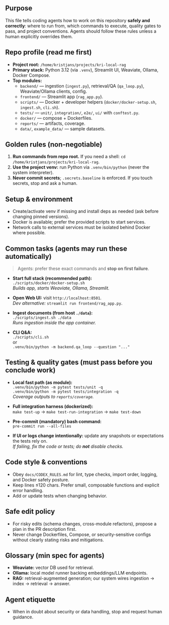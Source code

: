 ## Purpose  
This file tells coding agents how to work on this repository **safely and correctly**: where to run from, which
commands to execute, quality gates to pass, and project conventions. Agents should follow these rules unless a human
explicitly overrides them.

## Repo profile (read me first)  
- **Project root:** `/home/kristjans/projects/kri-local-rag`  
- **Primary stack:** Python 3.12 (via `.venv`), Streamlit UI, Weaviate, Ollama, Docker Compose.  
- **Top modules:**  
  - `backend/` — ingestion (`ingest.py`), retrieval/QA (`qa_loop.py`), Weaviate/Ollama clients, config.  
  - `frontend/` — Streamlit app (`rag_app.py`).  
  - `scripts/` — Docker + developer helpers (`docker/docker-setup.sh`, `ingest.sh`, `cli.sh`).  
  - `tests/` — `unit/`, `integration/`, `e2e/`, `ui/` with `conftest.py`.  
  - `docker/` — compose + Dockerfiles.  
  - `reports/` — artifacts, coverage.  
  - `data/`, `example_data/` — sample datasets.

## Golden rules (non-negotiable)  
1) **Run commands from repo root.** If you need a shell: `cd /home/kristjans/projects/kri-local-rag`.  
2) **Use the project venv:** run Python via `.venv/bin/python` (never the system interpreter).  
3) **Never commit secrets**; `.secrets.baseline` is enforced. If you touch secrets, stop and ask a human.  

## Setup & environment  
- Create/activate venv if missing and install deps as needed (ask before changing pinned versions).  
- Docker is available; prefer the provided scripts to start services.  
- Network calls to external services must be isolated behind Docker where possible.

## Common tasks (agents may run these automatically)  
> Agents: prefer these exact commands and **stop on first failure**.

- **Start full stack (recommended path):**  
  `./scripts/docker/docker-setup.sh`  
  _Builds app, starts Weaviate, Ollama, Streamlit._

- **Open Web UI:** visit `http://localhost:8501`.  
  _Dev alternative:_ `streamlit run frontend/rag_app.py`.

- **Ingest documents (from host `./data`):**  
  `./scripts/ingest.sh ./data`  
  _Runs ingestion inside the app container._

- **CLI Q&A:**  
  `./scripts/cli.sh`  
  or  
  `.venv/bin/python -m backend.qa_loop --question "..."`

## Testing & quality gates (must pass before you conclude work)  
- **Local fast path (as module):**  
  `.venv/bin/python -m pytest tests/unit -q`  
  `.venv/bin/python -m pytest tests/integration -q`  
  _Coverage outputs to `reports/coverage`._

- **Full integration harness (dockerized):**  
  `make test-up` → `make test-run-integration` → `make test-down`

- **Pre-commit (mandatory) bash command:**  
  `pre-commit run --all-files`

- **If UI or logs change intentionally:** update any snapshots or expectations the tests rely on.  
  _If failing, fix the code or tests; do **not** disable checks._

## Code style & conventions  
- Obey `docs/CODEX_RULES.md` for lint, type checks, import order, logging, and Docker safety posture.  
- Keep lines ≤120 chars. Prefer small, composable functions and explicit error handling.  
- Add or update tests when changing behavior.

## Safe edit policy  
- For risky edits (schema changes, cross-module refactors), propose a plan in the PR description first.  
- Never change Dockerfiles, Compose, or security-sensitive configs without clearly stating risks and mitigations.  

## Glossary (min spec for agents)  
- **Weaviate:** vector DB used for retrieval.  
- **Ollama:** local model runner backing embeddings/LLM endpoints.  
- **RAG:** retrieval-augmented generation; our system wires ingestion → index → retrieval → answer.

## Agent etiquette  
- When in doubt about security or data handling, stop and request human guidance.
